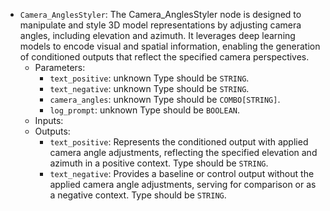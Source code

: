 - `Camera_AnglesStyler`: The Camera_AnglesStyler node is designed to manipulate and style 3D model representations by adjusting camera angles, including elevation and azimuth. It leverages deep learning models to encode visual and spatial information, enabling the generation of conditioned outputs that reflect the specified camera perspectives.
    - Parameters:
        - `text_positive`: unknown Type should be `STRING`.
        - `text_negative`: unknown Type should be `STRING`.
        - `camera_angles`: unknown Type should be `COMBO[STRING]`.
        - `log_prompt`: unknown Type should be `BOOLEAN`.
    - Inputs:
    - Outputs:
        - `text_positive`: Represents the conditioned output with applied camera angle adjustments, reflecting the specified elevation and azimuth in a positive context. Type should be `STRING`.
        - `text_negative`: Provides a baseline or control output without the applied camera angle adjustments, serving for comparison or as a negative context. Type should be `STRING`.
